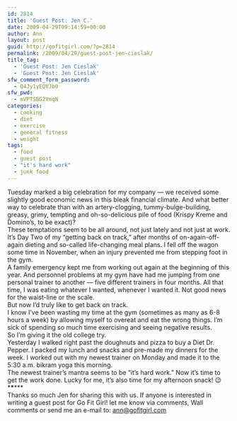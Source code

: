 ```yaml
---
id: 2814
title: 'Guest Post: Jen C.'
date: 2009-04-29T09:14:59+00:00
author: Ann
layout: post
guid: http://gofitgirl.com/?p=2814
permalink: /2009/04/29/guest-post-jen-cieslak/
title_tag:
  - 'Guest Post: Jen Cieslak'
  - 'Guest Post: Jen Cieslak'
sfw_comment_form_password:
  - Q4Jy1yEQVJb0
sfw_pwd:
  - mVPTSBG2VmqN
categories:
  - cooking
  - diet
  - exercise
  - general fitness
  - weight
tags:
  - food
  - guest post
  - "it's hard work"
  - junk food
---
```

Tuesday marked a big celebration for my company &#8212; we received some slightly good economic news in this bleak financial climate. And what better way to celebrate than with an artery-clogging, tummy-bulge-building, greasy, grimy, tempting and oh-so-delicious pile of food (Krispy Kreme and Domino&#8217;s, to be exact)?  
These temptations seem to be all around, not just lately and not just at work.  
It&#8217;s Day Two of my &#8220;getting back on track,&#8221; after months of on-again-off-again dieting and so-called life-changing meal plans. I fell off the wagon some time in November, when an injury prevented me from stepping foot in the gym.  
A family emergency kept me from working out again at the beginning of this year. And personnel problems at my gym have had me jumping from one personal trainer to another &#8212; five different trainers in four months. All that time, I was eating whatever I wanted, whenever I wanted it. Not good news for the waist-line or the scale.  
But now I&#8217;d truly like to get back on track.  
I know I&#8217;ve been wasting my time at the gym (sometimes as many as 6-8 hours a week) by allowing myself to overeat and eat the wrong things. I&#8217;m sick of spending so much time exercising and seeing negative results.  
So I&#8217;m giving it the old college try.  
Yesterday I walked right past the doughnuts and pizza to buy a Diet Dr. Pepper. I packed my lunch and snacks and pre-made my dinners for the week. I worked out with my newest trainer on Monday and made it to the 5:30 a.m. bikram yoga this morning.  
The newest trainer&#8217;s mantra seems to be &#8220;it&#8217;s hard work.&#8221; Now it&#8217;s time to get the work done. Lucky for me, it&#8217;s also time for my afternoon snack! 😉  
\***\***\***  
Thanks so much Jen for sharing this with us. If anyone is interested in writing a guest post for Go Fit Girl! let me know via comments, Wall comments or send me an e-mail to: ann@gofitgirl.com